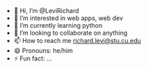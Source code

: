 - 👋 Hi, I’m @LeviRichard
- 👀 I’m interested in web apps, web dev
- 🌱 I’m currently learning python
- 💞️ I’m looking to collaborate on anything
- 📫 How to reach me richard.levi@stu.cu.edu
- 😄 Pronouns: he/him
- ⚡ Fun fact: ...

<!---
LeviRichard/LeviRichard is a ✨ special ✨ repository because its `README.md` (this file) appears on your GitHub profile.
You can click the Preview link to take a look at your changes.
--->
